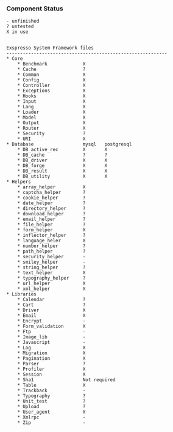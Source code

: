 ### Component Status

    - unfinished
    ? untested
    X in use


    Exspresso System Framework files
    -----------------------------------------------------------
    * Core
        * Benchmark             X
        * Cache                 ?
        * Common                X
        * Config                X
        * Controller            X
        * Exceptions            X
        * Hooks                 X
        * Input                 X
        * Lang                  X
        * Loader                X
        * Model                 X
        * Output                X
        * Router                X
        * Security              ?
        * URI                   X
    * Database                  mysql   postgresql
        * DB_active_rec         X       X
        * DB_cache              ?       ?
        * DB_driver             X       X
        * DB_forge              X       X
        * DB_result             X       X
        * DB_utility            X       X
    * Helpers
        * array_helper          X
        * captcha_helper        ?
        * cookie_helper         ?
        * date_helper           ?
        * directory_helper      ?
        * download_helper       ?
        * email_helper          ?
        * file_helper           ?
        * form_helper           X
        * inflector_helper      ?
        * language_heler        X
        * number_helper         ?
        * path_helper           ?
        * security_helper       -
        * smiley_helper         -
        * string_helper         ?
        * text_helper           X
        * typography_helper     ?
        * url_helper            X
        * xml_helper            X
    * Libraries
        * Calendar              ?
        * Cart                  ?
        * Driver                X
        * Email                 X
        * Encrypt               -
        * Form_validation       X
        * Ftp                   -
        * Image_lib             -
        * Javascript            -
        * Log                   X
        * Migration             X
        * Pagination            X
        * Parser                ?
        * Profiler              X
        * Session               X
        * Sha1                  Not required
        * Table                 X
        * Trackback             -
        * Typography            ?
        * Unit_test             ?
        * Upload                ?
        * User_agent            X
        * Xmlrpc                -
        * Zip                   -

